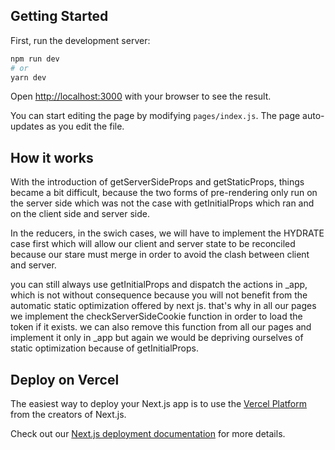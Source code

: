 ## Getting Started

First, run the development server:

```bash
npm run dev
# or
yarn dev
```

Open [http://localhost:3000](http://localhost:3000) with your browser to see the result.

You can start editing the page by modifying `pages/index.js`. The page auto-updates as you edit the file.

## How it works

With the introduction of getServerSideProps and getStaticProps, things became a bit difficult, because the two forms of pre-rendering only run on the server side which was not the case with getInitialProps which ran and on the client side and server side.

In the reducers, in the swich cases, we will have to implement the HYDRATE case first which will allow our client and server state to be reconciled because our stare must merge in order to avoid the clash between client and server.

you can still always use getInitialProps and dispatch the actions in _app, which is not without consequence because you will not benefit from the automatic static optimization offered by next js. that's why in all our pages we implement the checkServerSideCookie function in order to load the token if it exists. we can also remove this function from all our pages and implement it only in _app but again we would be depriving ourselves of static optimization because of getInitialProps.

## Deploy on Vercel

The easiest way to deploy your Next.js app is to use the [Vercel Platform](https://vercel.com/import?utm_medium=default-template&filter=next.js&utm_source=create-next-app&utm_campaign=create-next-app-readme) from the creators of Next.js.

Check out our [Next.js deployment documentation](https://nextjs.org/docs/deployment) for more details.

